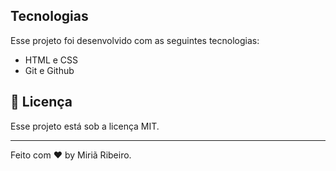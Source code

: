 
## Tecnologias

Esse projeto foi desenvolvido com as seguintes tecnologias:

- HTML e CSS
- Git e Github


## :memo: Licença

Esse projeto está sob a licença MIT.

---

Feito com ♥ by Miriã Ribeiro.
